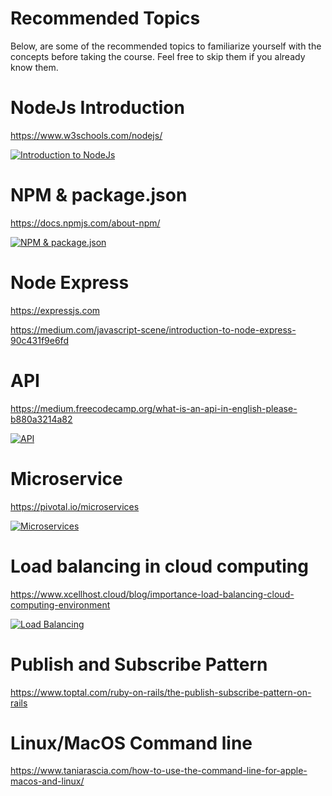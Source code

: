 # Recommended Topics

Below, are some of the recommended topics to familiarize yourself with the concepts before taking the course. Feel free to skip them if you already know them.

# NodeJs Introduction

<https://www.w3schools.com/nodejs/>

[![Introduction to NodeJs](https://img.youtube.com/vi/pU9Q6oiQNd0/0.jpg)](https://www.youtube.com/watch?v=pU9Q6oiQNd0)


# NPM & package.json

<https://docs.npmjs.com/about-npm/>

[![NPM & package.json](https://img.youtube.com/vi/gKyRqFgJt6k/0.jpg)](https://www.youtube.com/watch?v=gKyRqFgJt6k)


# Node Express

<https://expressjs.com>

<https://medium.com/javascript-scene/introduction-to-node-express-90c431f9e6fd>


# API

<https://medium.freecodecamp.org/what-is-an-api-in-english-please-b880a3214a82>

[![API](https://img.youtube.com/vi/s7wmiS2mSXY/0.jpg)](https://www.youtube.com/watch?v=s7wmiS2mSXY)

# Microservice

<https://pivotal.io/microservices>

[![Microservices](https://img.youtube.com/vi/SouNISAnXlo/0.jpg)](https://www.youtube.com/watch?v=SouNISAnXlo)

# Load balancing in cloud computing

<https://www.xcellhost.cloud/blog/importance-load-balancing-cloud-computing-environment>

[![Load Balancing](https://img.youtube.com/vi/8Zx63Q3bdxE/0.jpg)](https://www.youtube.com/watch?v=8Zx63Q3bdxE)

# Publish and Subscribe Pattern

<https://www.toptal.com/ruby-on-rails/the-publish-subscribe-pattern-on-rails>


# Linux/MacOS Command line

<https://www.taniarascia.com/how-to-use-the-command-line-for-apple-macos-and-linux/>



